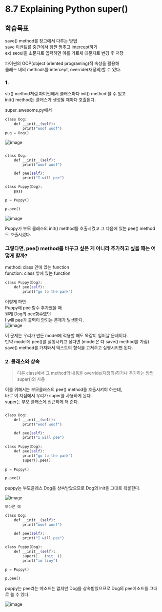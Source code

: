 # 8.7 Explaining Python super()

## 학습목표

save() method를 장고에서 다루는 방법  
save 이벤트를 중간에서 잠깐 멈추고 intercept하기  
ex) seoul을 소문자로 입력하면 이를 가로채 대문자로 변경 후 저장

파이썬의 OOP(object oriented programing)적 속성을 활용해  
클래스 내의 methods를 intercept, override(재정의)할 수 있다.  

### 1.

str() method처럼 파이썬에서 클래스마다 init() method 쓸 수 있고    
init() method는 클래스가 생성될 때마다 호출된다.  

super_awesome.py에서  
```python
class Dog:
    def __init__(self):
        print("woof woof")
pug = Dog()
```  
![image](https://user-images.githubusercontent.com/59404684/90970378-49ad0e80-e53f-11ea-9006-729327bb8314.png)  
  
```python

class Dog:
    def __init__(self):
        print("woof woof")

    def pee(self):
        print("I will pee")

class Puppy(Dog):
    pass

p = Puppy()

p.pee()
```
![image](https://user-images.githubusercontent.com/59404684/90970380-4d409580-e53f-11ea-9f97-98e089a6e9aa.png)  

Puppy가 부모 클래스의 init() method를 호출시켰고 그 다음에 있는 pee() method도 호출시켰다.  

### 그렇다면, pee() method를 바꾸고 싶은 게 아니라 추가하고 싶을 때는 어떻게 할까?

method: class 안에 있는 function  
function: class 밖에 있는 function

```python
class Puppy(Dog):
    def pee(self):
        print("go to the park")
```

이렇게 하면  
Puppy에 pee 함수 추가했을 때   
원래 Dog의 pee함수였던  
I will pee가 출력이 안되는 문제가 발생한다.  
![image](https://user-images.githubusercontent.com/59404684/90970381-4fa2ef80-e53f-11ea-843b-48ec0c6b240d.png)

  
이 문제는 우리가 만든 model에 적용할 때도 똑같이 일어날 문제이다.  
만약 model에 pee()를 실행시키고 싶다면 (model은 다 save() method를 가짐)   
save() method를 가져와서 텍스트의 형식을 고쳐주고 실행시키면 된다.  

### 2. 클래스와 상속

> 다른 class에서 그 method의 내용을 override(재정의)하거나 추가하는 방법  
> super()의 사용  


이를 위해서는 부모클래스의 pee() method를 호출시켜야 하는데,  
바로 이 지점에서 우리가 super를 사용하게 된다.  
super는 부모 클래스에 접근하게 해 준다.

```python

class Dog:
    def __init__(self):
        print("woof woof")

    def pee(self):
        print("I will pee")
        
class Puppy(Dog):
    def pee(self):
        print("go to the park")
        super().pee()
        
p = Puppy()

p.pee()

```
puppy는 부모클래스 Dog를 상속받았으므로
Dog의 init을 그대로 복붙한다.

![image](https://user-images.githubusercontent.com/59404684/90970382-516cb300-e53f-11ea-87d1-df11bfee6d3a.png)  

```python
또다른 예

class Dog:
    def __init__(self):
        print("woof woof")

    def pee(self):
        print("I will pee")
        
class Puppy(Dog):
    def __init__(self):
        super().__init__()
        print("im tiny")

p = Puppy()

p.pee()
```  
puppy는 pee라는 메소드는 없지만 Dog를 상속받았으므로 Dog의 pee메소드를 그대로 쓸 수 있다.

![image](https://user-images.githubusercontent.com/59404684/90970384-5467a380-e53f-11ea-960e-ab8232a58d7c.png)

